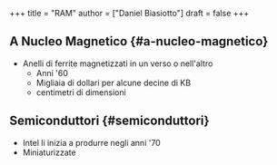 +++
title = "RAM"
author = ["Daniel Biasiotto"]
draft = false
+++

## A Nucleo Magnetico {#a-nucleo-magnetico}

-   Anelli di ferrite magnetizzati in un verso o nell'altro
    -   Anni '60
    -   Migliaia di dollari per alcune decine di KB
    -   centimetri di dimensioni


## Semiconduttori {#semiconduttori}

-   Intel li inizia a produrre negli anni '70
-   Miniaturizzate
